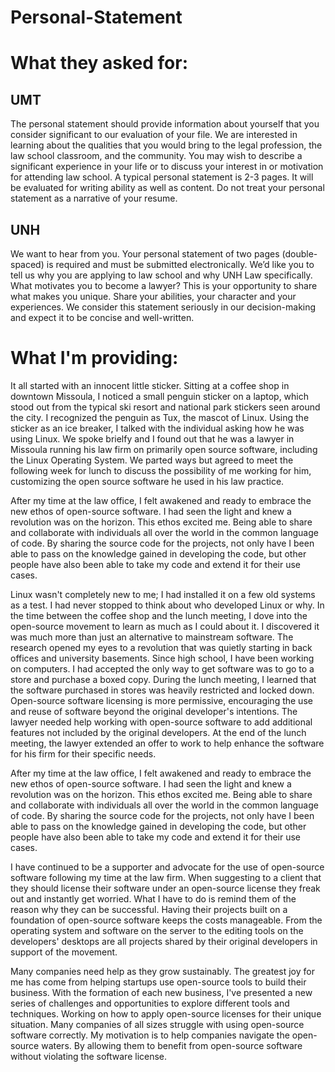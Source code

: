 # Personal-Statement

# What they asked for:

## UMT
The personal statement should provide information about yourself that you consider significant to our evaluation of your file. We are interested in learning about the qualities that you would bring to the legal profession, the law school classroom, and the community. You may wish to describe a significant experience in your life or to discuss your interest in or motivation for attending law school. A typical personal statement is 2-3 pages. It will be evaluated for writing ability as well as content. Do not treat your personal statement as a narrative of your resume.

## UNH
We want to hear from you. Your personal statement of two pages (double-spaced) is required and must be submitted electronically. We’d like you to tell us why you are applying to law school and why UNH Law specifically. What motivates you to become a lawyer? This is your opportunity to share what makes you unique. Share your abilities, your character and your experiences. We consider this statement seriously in our decision-making and expect it to be concise and well-written.

# What I'm providing:

It all started with an innocent little sticker. Sitting at a coffee shop in downtown Missoula, I noticed a small penguin sticker on a laptop, which stood out from the typical ski resort and national park stickers seen around the city. I recognized the penguin as Tux, the mascot of Linux. Using the sticker as an ice breaker, I talked with the individual asking how he was using Linux. We spoke brielfy and I found out that he was a lawyer in Missoula running his law firm on primarily open source software, including the Linux Operating System. We parted ways but agreed to meet the following week for lunch to discuss the possibility of me working for him, customizing the open source software he used in his law practice.


After my time at the law office, I felt awakened and ready to embrace the new ethos of open-source software. I had seen the light and knew a revolution was on the horizon. This ethos excited me. Being able to share and collaborate with individuals all over the world in the common language of code. By sharing the source code for the projects, not only have I been able to pass on the knowledge gained in developing the code, but other people have also been able to take my code and extend it for their use cases.




Linux wasn't completely new to me; I had installed it on a few old systems as a test. I had never stopped to think about who developed Linux or why. In the time between the coffee shop and the lunch meeting, I dove into the open-source movement to learn as much as I could about it. I discovered it was much more than just an alternative to mainstream software. The research opened my eyes to a revolution that was quietly starting in back offices and university basements. Since high school, I have been working on computers. I had accepted the only way to get software was to go to a store and purchase a boxed copy. During the lunch meeting, I learned that the software purchased in stores was heavily restricted and locked down. Open-source software licensing is more permissive, encouraging the use and reuse of software beyond the original developer's intentions. The lawyer needed help working with open-source software to add additional features not included by the original developers. At the end of the lunch meeting, the lawyer extended an offer to work to help enhance the software for his firm for their specific needs.

After my time at the law office, I felt awakened and ready to embrace the new ethos of open-source software. I had seen the light and knew a revolution was on the horizon. This ethos excited me. Being able to share and collaborate with individuals all over the world in the common language of code. By sharing the source code for the projects, not only have I been able to pass on the knowledge gained in developing the code, but other people have also been able to take my code and extend it for their use cases.

I have continued to be a supporter and advocate for the use of open-source software following my time at the law firm. When suggesting to a client that they should license their software under an open-source license they freak out and instantly get worried. What I have to do is remind them of the reason why they can be successful. Having their projects built on a foundation of open-source software keeps the costs manageable. From the operating system and software on the server to the editing tools on the developers' desktops are all projects shared by their original developers in support of the movement.

Many companies need help as they grow sustainably. The greatest joy for me has come from helping startups use open-source tools to build their business. With the formation of each new business, I've presented a new series of challenges and opportunities to explore different tools and techniques. Working on how to apply open-source licenses for their unique situation. Many companies of all sizes struggle with using open-source software correctly. My motivation is to help companies navigate the open-source waters. By allowing them to benefit from open-source software without violating the software license.